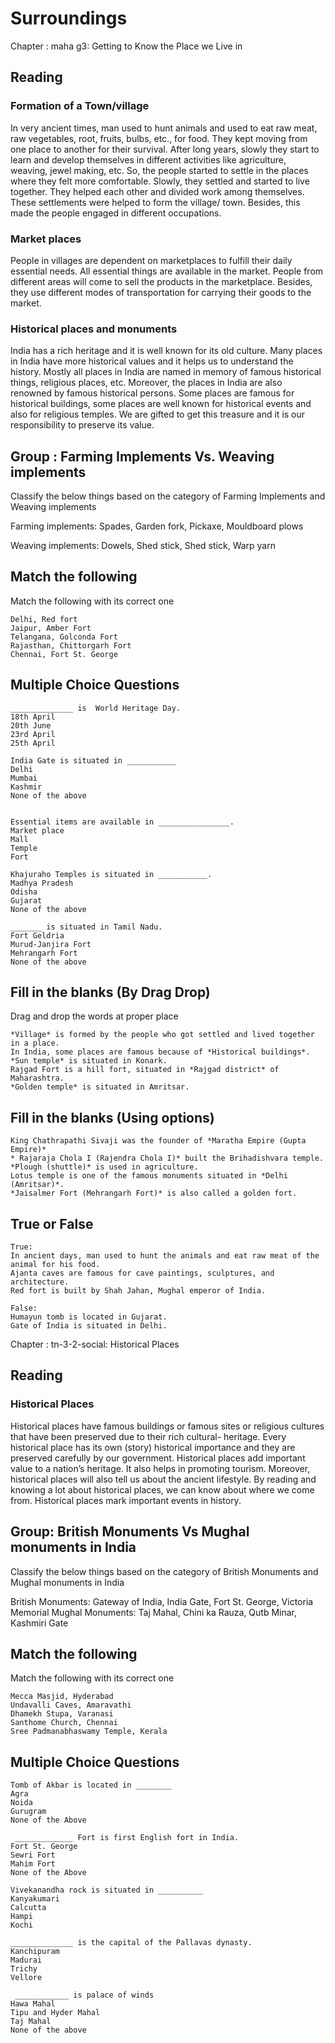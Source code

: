 # Surroundings

Chapter : maha g3: Getting to Know the Place we Live in

## Reading

### Formation of a Town/village

In very ancient times, man used to hunt animals and used to eat raw meat, raw vegetables, root, fruits, bulbs, etc., for food. They kept moving from one place to another for their survival. After long years, slowly they start to learn and develop themselves in different activities like agriculture, weaving, jewel making, etc. So, the people started to settle in the places where they felt more comfortable. Slowly, they settled and started to live together. They helped each other and divided work among themselves. These settlements were helped to form the village/ town. Besides, this made the people engaged in different occupations.

### Market places

People in villages are dependent on marketplaces to fulfill their daily essential needs. All essential things are available in the market. People from different areas will come to sell the products in the marketplace. Besides, they use different modes of transportation for carrying their goods to the market.

### Historical places and monuments

India has a rich heritage and it is well known for its old culture. Many places in India have more historical values and it helps us to understand the history. Mostly all places in India are named in memory of famous historical things, religious places, etc.  Moreover, the places in India are also renowned by famous historical persons. Some places are famous for historical buildings, some places are well known for historical events and also for religious temples. We are gifted to get this treasure and it is our responsibility to preserve its value. 

## Group : Farming Implements Vs. Weaving implements

Classify the below things based on the category of Farming Implements and Weaving implements

Farming implements: Spades, Garden fork, Pickaxe, Mouldboard plows

Weaving implements: Dowels, Shed stick, Shed stick, Warp yarn  

## Match the following

Match the following with its correct one

```
Delhi, Red fort
Jaipur, Amber Fort
Telangana, Golconda Fort
Rajasthan, Chittorgarh Fort
Chennai, Fort St. George
```

## Multiple Choice Questions

```
______________ is  World Heritage Day.
18th April
20th June
23rd April
25th April

India Gate is situated in ___________
Delhi
Mumbai
Kashmir
None of the above


Essential items are available in ________________.
Market place
Mall
Temple
Fort

Khajuraho Temples is situated in ___________.
Madhya Pradesh
Odisha
Gujarat
None of the above

_______ is situated in Tamil Nadu.
Fort Geldria
Murud-Janjira Fort
Mehrangarh Fort
None of the above

```

## Fill in the blanks (By Drag Drop)

Drag and drop the words at proper place

```
*Village* is formed by the people who got settled and lived together in a place. 
In India, some places are famous because of *Historical buildings*.
*Sun temple* is situated in Konark.
Rajgad Fort is a hill fort, situated in *Rajgad district* of Maharashtra. 
*Golden temple* is situated in Amritsar.
```

## Fill in the blanks (Using options)

```
King Chathrapathi Sivaji was the founder of *Maratha Empire (Gupta Empire)*
* Rajaraja Chola I (Rajendra Chola I)* built the Brihadishvara temple. 
*Plough (shuttle)* is used in agriculture.
Lotus temple is one of the famous monuments situated in *Delhi (Amritsar)*.
*Jaisalmer Fort (Mehrangarh Fort)* is also called a golden fort.
```

## True or False

```
True:
In ancient days, man used to hunt the animals and eat raw meat of the animal for his food.
Ajanta caves are famous for cave paintings, sculptures, and architecture.
Red fort is built by Shah Jahan, Mughal emperor of India.

False:
Humayun tomb is located in Gujarat.
Gate of India is situated in Delhi.
```

Chapter : tn-3-2-social: Historical Places

## Reading

### Historical Places

Historical places have famous buildings or famous sites or religious cultures that have been preserved due to their rich cultural- heritage. Every historical place has its own (story) historical importance and they are preserved carefully by our government. Historical places add important value to a nation’s heritage. It also helps in promoting tourism. Moreover, historical places will also tell us about the ancient lifestyle. By reading and knowing a lot about historical places, we can know about where we come from. Historical places mark important events in history.

## Group: British Monuments Vs Mughal monuments in India

Classify the below things based on the category of British Monuments and Mughal monuments in India

British Monuments: Gateway of India, India Gate, Fort St. George, Victoria Memorial
Mughal Monuments: Taj Mahal, Chini ka Rauza, Qutb Minar, Kashmiri Gate

## Match the following

Match the following with its correct one

```
Mecca Masjid, Hyderabad
Undavalli Caves, Amaravathi
Dhamekh Stupa, Varanasi 
Santhome Church, Chennai
Sree Padmanabhaswamy Temple, Kerala
```

## Multiple Choice Questions 

```
Tomb of Akbar is located in ________
Agra
Noida
Gurugram
None of the Above

 _____________ Fort is first English fort in India.
Fort St. George
Sewri Fort
Mahim Fort
None of the Above

Vivekanandha rock is situated in __________
Kanyakumari
Calcutta
Hampi
Kochi

______________ is the capital of the Pallavas dynasty.
Kanchipuram
Madurai
Trichy
Vellore

 ____________ is palace of winds
Hawa Mahal
Tipu and Hyder Mahal
Taj Mahal
None of the above

